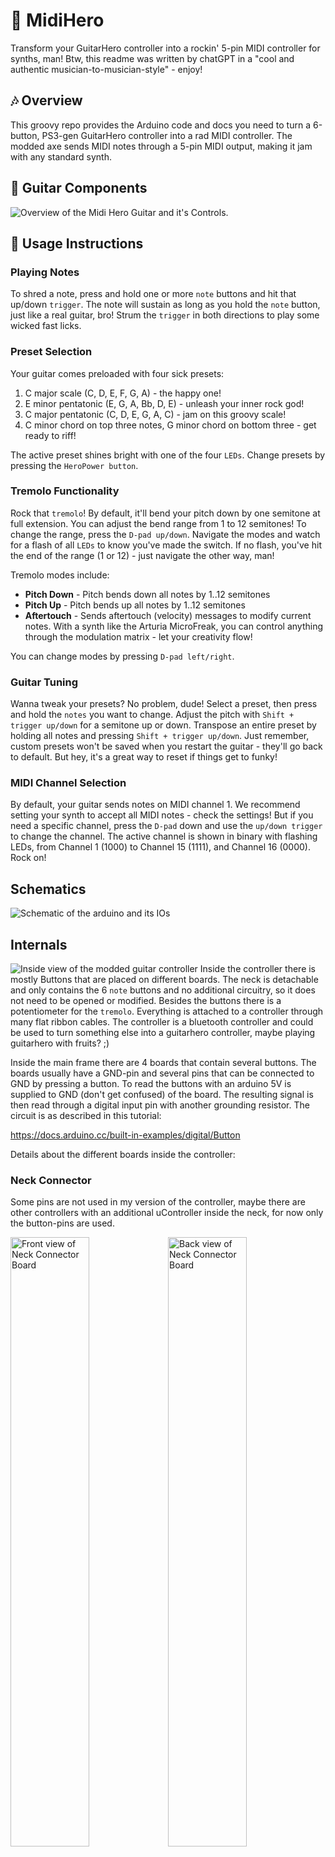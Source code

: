 # 🎸 MidiHero
Transform your GuitarHero controller into a rockin' 5-pin MIDI controller for synths, man!
Btw, this readme was written by chatGPT in a "cool and authentic musician-to-musician-style" - enjoy!

## 🎶 Overview
This groovy repo provides the Arduino code and docs you need to turn a 6-button, PS3-gen GuitarHero controller into a rad MIDI controller. The modded axe sends MIDI notes through a 5-pin MIDI output, making it jam with any standard synth.

## 🎸 Guitar Components
![Overview of the Midi Hero Guitar and it's Controls.](pictures/MidiHeroComponents.png)


## 🤘 Usage Instructions
### Playing Notes
To shred a note, press and hold one or more `note` buttons and hit that up/down `trigger`. The note will sustain as long as you hold the `note` button, just like a real guitar, bro! Strum the `trigger` in both directions to play some wicked fast licks.

### Preset Selection
Your guitar comes preloaded with four sick presets:
1. C major scale (C, D, E, F, G, A) - the happy one!
2. E minor pentatonic (E, G, A, Bb, D, E) - unleash your inner rock god!
3. C major pentatonic (C, D, E, G, A, C) - jam on this groovy scale!
4. C minor chord on top three notes, G minor chord on bottom three - get ready to riff!

The active preset shines bright with one of the four `LEDs`. Change presets by pressing the `HeroPower button`.

### Tremolo Functionality
Rock that `tremolo`! By default, it'll bend your pitch down by one semitone at full extension. You can adjust the bend range from 1 to 12 semitones! To change the range, press the `D-pad up/down`. Navigate the modes and watch for a flash of all `LEDs` to know you've made the switch. If no flash, you've hit the end of the range (1 or 12) - just navigate the other way, man!

Tremolo modes include:
* **Pitch Down** - Pitch bends down all notes by 1..12 semitones
* **Pitch Up** - Pitch bends up all notes by 1..12 semitones
* **Aftertouch** - Sends aftertouch (velocity) messages to modify current notes. With a synth like the Arturia MicroFreak, you can control anything through the modulation matrix - let your creativity flow!

You can change modes by pressing `D-pad left/right`.

### Guitar Tuning
Wanna tweak your presets? No problem, dude! Select a preset, then press and hold the `notes` you want to change. Adjust the pitch with `Shift + trigger up/down` for a semitone up or down. Transpose an entire preset by holding all notes and pressing `Shift + trigger up/down`. Just remember, custom presets won't be saved when you restart the guitar - they'll go back to default. But hey, it's a great way to reset if things get to funky!

### MIDI Channel Selection
By default, your guitar sends notes on MIDI channel 1. We recommend setting your synth to accept all MIDI notes - check the settings! But if you need a specific channel, press the `D-pad` down and use the `up/down trigger` to change the channel. The active channel is shown in binary with flashing LEDs, from Channel 1 (1000) to Channel 15 (1111), and Channel 16 (0000). Rock on!

## Schematics

![Schematic of the arduino and its IOs ](pictures/Schematic.png)

## Internals
![Inside view of the modded guitar controller ](pictures/Internals.jpg)
Inside the controller there is mostly Buttons that are placed on different boards. The neck is detachable and only contains the 6 `note` buttons and no additional circuitry, so it does not need to be opened or modified. Besides the buttons there is a potentiometer for the `tremolo`. Everything is attached to a controller through many flat ribbon cables. The controller is a bluetooth controller and could be used to turn something else into a guitarhero controller, maybe playing guitarhero with fruits? ;)

Inside the main frame there are 4 boards that contain several buttons. The boards usually have a GND-pin and several pins that can be connected to GND by pressing a button. To read the buttons with an arduino 5V is supplied to GND (don't get confused) of the board. The resulting signal is then read through a digital input pin with another grounding resistor. The circuit is as described in this tutorial:

https://docs.arduino.cc/built-in-examples/digital/Button

Details about the different boards inside the controller:

### Neck Connector
Some pins are not used in my version of the controller, maybe there are other controllers with an additional uController inside the neck, for now only the button-pins are used.

<img src="pictures/BoardNeckFront.jpg" width="50%" alt="Front view of Neck Connector Board"><img src="pictures/BoardNeckBack.jpg" width="50%" alt="Back view of Neck Connector Board">

Pinout:
* 1 - Vcc - not connected
* 2 - SWDCLK - not connected
* 3 - RST/SWDIO - not connected
* 4 - MODE - not connected
* 5 - W1 - note 1
* 6 - W2 - note 2
* 7 - W3 - note 3
* 8 - B1 - note 1
* 9 - B2 - note 2
* 10- B3 - note 3
* 11- GND

### Trigger Board

<img src="pictures/BoardTriggerFront.jpg" width="50%" alt="Front view of Trigger Board"><img src="pictures/BoardTriggerBack.jpg" width="50%" alt="Back view of Trigger Board">

Pinout:
* 1 - GND
* 2 - DOWN
* 3 - UP

### HeroPower Board
Start is the signal for the big HeroPower button, select is the two small buttons beside it. The buttons cannot be read seperately and they are not used for this mod. The board also contains 4 leds that are supplied through Vcc. They can be directly connected to the arduino (sinking their current into a digital output pin) through a 220 Ohn Resistor.

<img src="pictures/BoardHeroPowerFront.jpg" width="50%" alt="Front view of Hero Power Board"><img src="pictures/BoardHeroPowerBack.jpg" width="50%" alt="Back view of Hero Power Board">

Pinout:
* 1 - CH4 - LED4
* 2 - CH3 - LED3
* 3 - CH2 - LED2
* 4 - CH1 - LED1
* 5 - Vcc - +5V
* 6 - Start
* 7 - Select
* 8 - GND

### Navigation Board
The navigation board contains the `shift` button and the d-pad, the d-pad consists of 5 buttons, one for each direction and a center one that activates when pressing the middle of the dpad or pressing down the entire d-pad. This middle button can also activate randomly while nagvigating in some directions, so I recommend only using it to detect a complete push down of the d-pad by reading the middle button, and all directions at once.

<img src="pictures/BoardDPadFront.jpg" width="50%" alt="Front view of DPad Board"><img src="pictures/BoardDPadBack.jpg" width="50%" alt="Back view of DPad Board">

Pinout:
* 1 - VB - Shift button
* 2 - POWER - seperate channel for shift button, also connect to +5V
* 3 - GND - also 5V+
* 4 - CH_KEY - d-pad middle button
* 5 - UP
* 6 - DOWN
* 7 - LEFT
* 8 - RIGHT

## The Controller
The code runs on a arduino nano and can be run through the arduino IDE.
<img src="pictures/CustomPCB.jpg" width="50%" alt="custom pcb for the midi hero"><img src="pictures/CustomPCBfilled.jpg" width="50%" alt="custom pcb filled with components">
The board mostly features pull-down resistors for all in- and output pins as in the button input tutorial. The signals from the different buttons are then connected to the arduino directly next to it's input pins as seen here:
<img src="pictures/InternalsController.jpg" width="50%" alt="Front view of the wired controller board">

### Rx pin
The code uses all digital and analog pins except for Rx. You may be able to use it somehow, but I got a but with error messages when uploading new code while the button was connected to anything but ground, so I decided not to use it and keep the select buttons unwired.

### Power supply
<img src="pictures/InternalsPowerSupply.jpg" width="50%" alt="Detailed view of the power supply board">

During debug the board is powered through USB via the USB port, in parallel there is a MP1584 buck converter wired to the Vin pin. The buck converter uses a 9V battery as power source and is adjusted to output +5V. So far it was fine having the usb-cable and the buck converter powering the board in parallel.

## Tutorials

### Arduino Midi Player Tutorial
I took the Midi Output Circuit from this
https://docs.arduino.cc/built-in-examples/communication/Midi

### Arduino Button Input Tutorial
This is the circuit used for all buttons inside the guitar. Be aware, that the buttons in the controller do have a bit more resistance while on than usual buttons (up to 300 Ohms), so make sure you use 10k resistors to GND, smaller resistors may cause glitches.
https://docs.arduino.cc/built-in-examples/digital/Button

